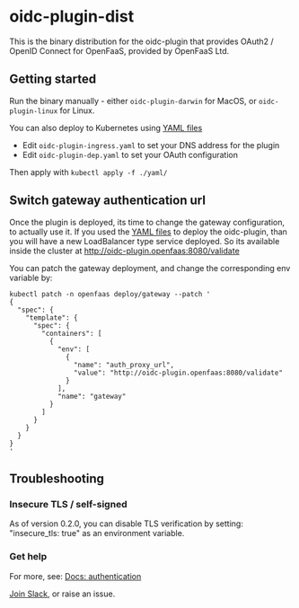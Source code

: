 oidc-plugin-dist
===

This is the binary distribution for the oidc-plugin that provides OAuth2 / OpenID Connect for OpenFaaS, provided by OpenFaaS Ltd.

## Getting started

Run the binary manually - either `oidc-plugin-darwin` for MacOS, or `oidc-plugin-linux` for Linux.

You can also deploy to Kubernetes using [YAML files](./yaml/)

* Edit `oidc-plugin-ingress.yaml` to set your DNS address for the plugin
* Edit `oidc-plugin-dep.yaml` to set your OAuth configuration

Then apply with `kubectl apply -f ./yaml/`

## Switch gateway authentication url

Once the plugin is deployed, its time to change the gateway configuration, to actually use it.
If you used the [YAML files](./yaml/) to deploy the oidc-plugin, than you will have a new LoadBalancer type 
service deployed. So its available inside the cluster at http://oidc-plugin.openfaas:8080/validate

You can patch the gateway deployment, and change the corresponding env variable by:
```
kubectl patch -n openfaas deploy/gateway --patch '
{
  "spec": {
    "template": {
      "spec": {
        "containers": [
          {
            "env": [
              {
                "name": "auth_proxy_url",
                "value": "http://oidc-plugin.openfaas:8080/validate"
              }
            ],
            "name": "gateway"
          }
        ]
      }
    }
  }
}
'
```


## Troubleshooting

### Insecure TLS / self-signed

As of version 0.2.0, you can disable TLS verification by setting: "insecure_tls: true" as an environment variable.

### Get help

For more, see: [Docs: authentication](https://docs.openfaas.com/reference/authentication/)

[Join Slack](https://slack.openfaas.io/), or raise an issue.
